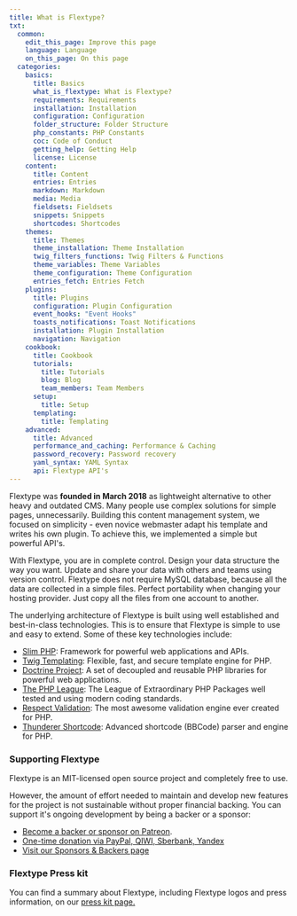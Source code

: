 ```yaml
---
title: What is Flextype?      
txt:
  common:
    edit_this_page: Improve this page
    language: Language
    on_this_page: On this page
  categories:
    basics:
      title: Basics
      what_is_flextype: What is Flextype?
      requirements: Requirements
      installation: Installation
      configuration: Configuration
      folder_structure: Folder Structure
      php_constants: PHP Constants
      coc: Code of Conduct
      getting_help: Getting Help
      license: License
    content:
      title: Content
      entries: Entries
      markdown: Markdown
      media: Media
      fieldsets: Fieldsets
      snippets: Snippets
      shortcodes: Shortcodes
    themes:
      title: Themes
      theme_installation: Theme Installation
      twig_filters_functions: Twig Filters & Functions
      theme_variables: Theme Variables
      theme_configuration: Theme Configuration
      entries_fetch: Entries Fetch
    plugins:
      title: Plugins
      configuration: Plugin Configuration
      event_hooks: "Event Hooks"
      toasts_notifications: Toast Notifications
      installation: Plugin Installation
      navigation: Navigation
    cookbook:
      title: Cookbook
      tutorials:
        title: Tutorials
        blog: Blog
        team_members: Team Members
      setup:
        title: Setup
      templating:
        title: Templating
    advanced:
      title: Advanced
      performance_and_caching: Performance & Caching
      password_recovery: Password recovery
      yaml_syntax: YAML Syntax
      api: Flextype API's
---
```


Flextype was **founded in March 2018** as lightweight alternative to other heavy and outdated CMS. Many people use complex solutions for simple pages, unnecessarily. Building this content management system, we focused on simplicity - even novice webmaster adapt his template and writes his own plugin. To achieve this, we implemented a simple but powerful API's.

With Flextype, you are in complete control. Design your data structure the way you want. Update and share your data with others and teams using version control. Flextype does not require MySQL database, because all the data are collected in a simple files. Perfect portability when changing your hosting provider. Just copy all the files from one account to another.

The underlying architecture of Flextype is built using well established and best-in-class technologies. This is to ensure that Flextype is simple to use and easy to extend. Some of these key technologies include:

* [Slim PHP](http://www.slimframework.com): Framework for powerful web applications and APIs.
* [Twig Templating](https://twig.symfony.com): Flexible, fast, and secure template engine for PHP.
* [Doctrine Project](https://www.doctrine-project.org): A set of decoupled and reusable PHP libraries for powerful web applications.
* [The PHP League](https://thephpleague.com): The League of Extraordinary PHP Packages well tested and using modern coding standards.
* [Respect Validation](https://respect-validation.readthedocs.io/): The most awesome validation engine ever created for PHP.
* [Thunderer Shortcode](https://github.com/thunderer/Shortcode): Advanced shortcode (BBCode) parser and engine for PHP.

### Supporting Flextype

Flextype is an MIT-licensed open source project and completely free to use.

However, the amount of effort needed to maintain and develop new features for the project is not sustainable without proper financial backing. You can support it's ongoing development by being a backer or a sponsor:

* [Become a backer or sponsor on Patreon](https://www.patreon.com/awilum).
* [One-time donation via PayPal, QIWI, Sberbank, Yandex](http://flextype.org/en/one-time-donation)
* [Visit our Sponsors & Backers page](http://flextype.org/en/sponsors)

### Flextype Press kit

You can find a summary about Flextype, including Flextype logos and press information, on our [press kit page.](https://flextype.org/en/press-kit)
